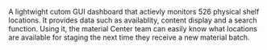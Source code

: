 A lightwight cutom GUI dashboard that actievly monitors 526 physical shelf locations. It provides data such as availablity, content display and a search function. Using it, the material Center team can easily know what locations are available for staging the next time they receive a new material batch.
